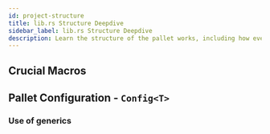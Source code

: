 ```yaml
---
id: project-structure
title: lib.rs Structure Deepdive
sidebar_label: lib.rs Structure Deepdive
description: Learn the structure of the pallet works, including how events, errors, and dispatchable functions fit together.
---
```


## Crucial Macros

## Pallet Configuration - `Config<T>`

### Use of generics
